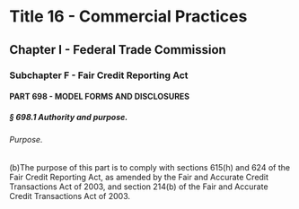 
# Title 16 - Commercial Practices
## Chapter I - Federal Trade Commission
### Subchapter F - Fair Credit Reporting Act
#### PART 698 - MODEL FORMS AND DISCLOSURES
##### § 698.1 Authority and purpose.
###### Purpose.

(b)The purpose of this part is to comply with sections 615(h) and 624 of the Fair Credit Reporting Act, as amended by the Fair and Accurate Credit Transactions Act of 2003, and section 214(b) of the Fair and Accurate Credit Transactions Act of 2003.
